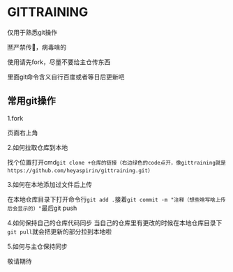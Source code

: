 # GITTRAINING

仅用于熟悉git操作

🈲严禁传🐎，病毒啥的

使用请先fork，尽量不要给主仓传东西

里面git命令含义自行百度或者等日后更新吧

## 常用git操作

1.fork

页面右上角

2.如何拉取仓库到本地

找个位置打开cmd`git clone +仓库的链接（右边绿色的code点开，像gittraining就是https://github.com/heyaspirin/gittraining.git）`

3.如何在本地添加过文件后上传

在本地仓库目录下打开命令行`git add .`接着`git commit -m "注释（想些啥写啥上传后会显示的）"`最后git push

4.如何保持自己的仓库代码同步
当自己的仓库里有更改的时候在本地仓库目录下`git pull`就会把更新的部分拉到本地啦

5.如何与主仓保持同步

敬请期待
